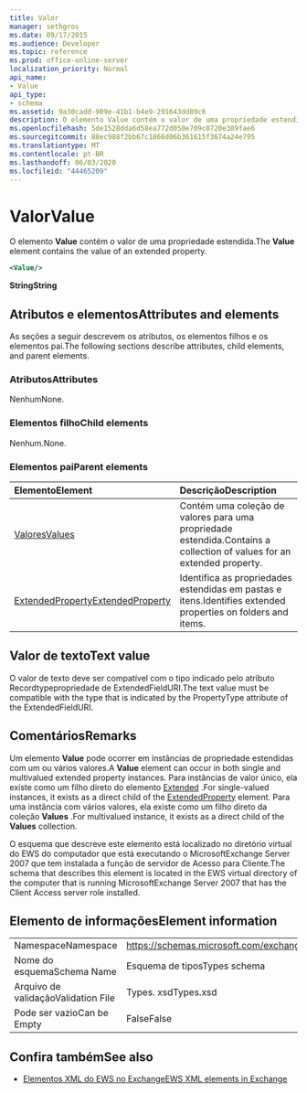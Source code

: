 ```yaml
---
title: Valor
manager: sethgros
ms.date: 09/17/2015
ms.audience: Developer
ms.topic: reference
ms.prod: office-online-server
localization_priority: Normal
api_name:
- Value
api_type:
- schema
ms.assetid: 9a30cadd-909e-41b1-b4e9-291643dd89c6
description: O elemento Value contém o valor de uma propriedade estendida.
ms.openlocfilehash: 5de1528dda6d58ea772d050e709c0720e389fae6
ms.sourcegitcommit: 88ec988f2bb67c1866d06b361615f3674a24e795
ms.translationtype: MT
ms.contentlocale: pt-BR
ms.lasthandoff: 06/03/2020
ms.locfileid: "44465209"
---
```

# <a name="value"></a><span data-ttu-id="cd66b-103">Valor</span><span class="sxs-lookup"><span data-stu-id="cd66b-103">Value</span></span>

<span data-ttu-id="cd66b-104">O elemento **Value** contém o valor de uma propriedade estendida.</span><span class="sxs-lookup"><span data-stu-id="cd66b-104">The **Value** element contains the value of an extended property.</span></span> 
  
```xml
<Value/>
```

<span data-ttu-id="cd66b-105">**String**</span><span class="sxs-lookup"><span data-stu-id="cd66b-105">**String**</span></span>

## <a name="attributes-and-elements"></a><span data-ttu-id="cd66b-106">Atributos e elementos</span><span class="sxs-lookup"><span data-stu-id="cd66b-106">Attributes and elements</span></span>

<span data-ttu-id="cd66b-107">As seções a seguir descrevem os atributos, os elementos filhos e os elementos pai.</span><span class="sxs-lookup"><span data-stu-id="cd66b-107">The following sections describe attributes, child elements, and parent elements.</span></span>
  
### <a name="attributes"></a><span data-ttu-id="cd66b-108">Atributos</span><span class="sxs-lookup"><span data-stu-id="cd66b-108">Attributes</span></span>

<span data-ttu-id="cd66b-109">Nenhum</span><span class="sxs-lookup"><span data-stu-id="cd66b-109">None.</span></span>
  
### <a name="child-elements"></a><span data-ttu-id="cd66b-110">Elementos filho</span><span class="sxs-lookup"><span data-stu-id="cd66b-110">Child elements</span></span>

<span data-ttu-id="cd66b-111">Nenhum.</span><span class="sxs-lookup"><span data-stu-id="cd66b-111">None.</span></span>
  
### <a name="parent-elements"></a><span data-ttu-id="cd66b-112">Elementos pai</span><span class="sxs-lookup"><span data-stu-id="cd66b-112">Parent elements</span></span>

|<span data-ttu-id="cd66b-113">**Elemento**</span><span class="sxs-lookup"><span data-stu-id="cd66b-113">**Element**</span></span>|<span data-ttu-id="cd66b-114">**Descrição**</span><span class="sxs-lookup"><span data-stu-id="cd66b-114">**Description**</span></span>|
|:-----|:-----|
|[<span data-ttu-id="cd66b-115">Valores</span><span class="sxs-lookup"><span data-stu-id="cd66b-115">Values</span></span>](values.md) <br/> |<span data-ttu-id="cd66b-116">Contém uma coleção de valores para uma propriedade estendida.</span><span class="sxs-lookup"><span data-stu-id="cd66b-116">Contains a collection of values for an extended property.</span></span>  <br/> |
|[<span data-ttu-id="cd66b-117">ExtendedProperty</span><span class="sxs-lookup"><span data-stu-id="cd66b-117">ExtendedProperty</span></span>](extendedproperty.md) <br/> |<span data-ttu-id="cd66b-118">Identifica as propriedades estendidas em pastas e itens.</span><span class="sxs-lookup"><span data-stu-id="cd66b-118">Identifies extended properties on folders and items.</span></span>  <br/> |
   
## <a name="text-value"></a><span data-ttu-id="cd66b-119">Valor de texto</span><span class="sxs-lookup"><span data-stu-id="cd66b-119">Text value</span></span>

<span data-ttu-id="cd66b-120">O valor de texto deve ser compatível com o tipo indicado pelo atributo Recordtypepropriedade de ExtendedFieldURI.</span><span class="sxs-lookup"><span data-stu-id="cd66b-120">The text value must be compatible with the type that is indicated by the PropertyType attribute of the ExtendedFieldURI.</span></span>
  
## <a name="remarks"></a><span data-ttu-id="cd66b-121">Comentários</span><span class="sxs-lookup"><span data-stu-id="cd66b-121">Remarks</span></span>

<span data-ttu-id="cd66b-122">Um elemento **Value** pode ocorrer em instâncias de propriedade estendidas com um ou vários valores.</span><span class="sxs-lookup"><span data-stu-id="cd66b-122">A **Value** element can occur in both single and multivalued extended property instances.</span></span> <span data-ttu-id="cd66b-123">Para instâncias de valor único, ela existe como um filho direto do elemento [Extended](extendedproperty.md) .</span><span class="sxs-lookup"><span data-stu-id="cd66b-123">For single-valued instances, it exists as a direct child of the [ExtendedProperty](extendedproperty.md) element.</span></span> <span data-ttu-id="cd66b-124">Para uma instância com vários valores, ela existe como um filho direto da coleção **Values** .</span><span class="sxs-lookup"><span data-stu-id="cd66b-124">For multivalued instance, it exists as a direct child of the **Values** collection.</span></span> 
  
<span data-ttu-id="cd66b-125">O esquema que descreve este elemento está localizado no diretório virtual do EWS do computador que está executando o MicrosoftExchange Server 2007 que tem instalada a função de servidor de Acesso para Cliente.</span><span class="sxs-lookup"><span data-stu-id="cd66b-125">The schema that describes this element is located in the EWS virtual directory of the computer that is running MicrosoftExchange Server 2007 that has the Client Access server role installed.</span></span>
  
## <a name="element-information"></a><span data-ttu-id="cd66b-126">Elemento de informações</span><span class="sxs-lookup"><span data-stu-id="cd66b-126">Element information</span></span>

|||
|:-----|:-----|
|<span data-ttu-id="cd66b-127">Namespace</span><span class="sxs-lookup"><span data-stu-id="cd66b-127">Namespace</span></span>  <br/> |https://schemas.microsoft.com/exchange/services/2006/types  <br/> |
|<span data-ttu-id="cd66b-128">Nome do esquema</span><span class="sxs-lookup"><span data-stu-id="cd66b-128">Schema Name</span></span>  <br/> |<span data-ttu-id="cd66b-129">Esquema de tipos</span><span class="sxs-lookup"><span data-stu-id="cd66b-129">Types schema</span></span>  <br/> |
|<span data-ttu-id="cd66b-130">Arquivo de validação</span><span class="sxs-lookup"><span data-stu-id="cd66b-130">Validation File</span></span>  <br/> |<span data-ttu-id="cd66b-131">Types. xsd</span><span class="sxs-lookup"><span data-stu-id="cd66b-131">Types.xsd</span></span>  <br/> |
|<span data-ttu-id="cd66b-132">Pode ser vazio</span><span class="sxs-lookup"><span data-stu-id="cd66b-132">Can be Empty</span></span>  <br/> |<span data-ttu-id="cd66b-133">False</span><span class="sxs-lookup"><span data-stu-id="cd66b-133">False</span></span>  <br/> |
   
## <a name="see-also"></a><span data-ttu-id="cd66b-134">Confira também</span><span class="sxs-lookup"><span data-stu-id="cd66b-134">See also</span></span>

- [<span data-ttu-id="cd66b-135">Elementos XML do EWS no Exchange</span><span class="sxs-lookup"><span data-stu-id="cd66b-135">EWS XML elements in Exchange</span></span>](ews-xml-elements-in-exchange.md)

